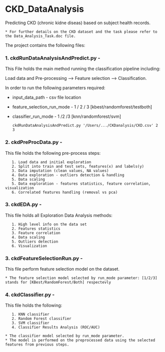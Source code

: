 #  CKD_DataAnalysis
Predicting CKD (chronic kidne diseas) based on subject health records.

    * For further details on the CKD dataset and the task please refer to the Data_Analysis_Task.doc file.

The project contains the following files:
### 1. ckdRunDataAnalysisAndPredict.py - 
This File holds the main method running the classification pipeline including: 

Load data and Pre-processing --> Feature selection --> Classification.

In order to run the following parameters required:
- input_data_path - csv file location
- feature_selection_run_mode - 1 / 2 / 3 [kbest/randomforest/testboth]
- classifier_run_mode - 1 /2 /3 [knn/randomforest/svm]

      ckdRunDataAnalysisAndPredict.py '/Users/.../CKDanalysis/CKD.csv' 2 3

### 2. ckdPreProcData.py - 
This file holds the following pre-process steps: 

       1. Load data and initial exploration 
       2. Split into train and test sets, features(x) and labels(y)
       3. Data imputation (clean values, NA values)
       4. Data exploration - outliers detection & handling
       5. Data scaling
       5. Data exploration - features statistics, feature correlation, visualization
       6. Correlated features handling (removal vs pca)
### 3. ckdEDA.py -
This file holds all Exploration Data Analysis methods:

       1. High level info on the data set
       2. Features statistics
       3. Feature correlation
       4. Data scaling
       5. Outliers detection
       6. Visualization
### 3. ckdFeatureSelectionRun.py - 
This file perform feature selection model on the dataset.

    * The feature selection model selected by run_mode parameter: [1/2/3] stands for [KBest/RandomForest/Both] respectevly
### 4. ckdClassifier.py - 
This file holds the following:

       1. KNN classifier
       2. Random Forest classifier
       3. SVM classifier
       4. Classifier Results Analysis (ROC/AUC)
       
    * The classifier model selected by run_mode parameter.
    * The model is performed on the preprocessed data using the selected features from previous steps.
